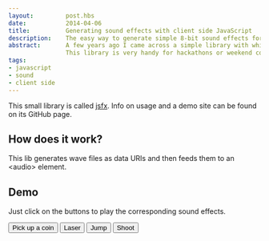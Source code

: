 ```yaml
---
layout:         post.hbs
date:           2014-04-06
title:          Generating sound effects with client side JavaScript
description:    The easy way to generate simple 8-bit sound effects for games and apps in JavaScript
abstract:       A few years ago I came across a simple library with which we can easily generate 8-bit sound effects for JavaScript games and apps.
                This library is very handy for hackathons or weekend coding sessions.
tags:
- javascript
- sound
- client side
---
```


This small library is called [jsfx](https://github.com/egonelbre/jsfx). Info on usage and a demo site can be found on its GitHub page.

## How does it work?
This lib generates wave files as data URIs and then feeds them to an &lt;audio&gt; element.

## Demo
Just click on the buttons to play the corresponding sound effects.

<button id="btnPickup">Pick up a coin</button>
<button id="btnLaser">Laser</button>
<button id="btnJump">Jump</button>
<button id="btnShoot">Shoot</button>

<script src="/static/article-assets/jsfx/audio.js"></script>
<script src="/static/article-assets/jsfx/jsfx.js"></script>
<script src="/static/article-assets/jsfx/jsfxlib.js"></script>
<script>
    (function load() {
        if (!window.jsfxlib) {
            return setTimeout(load, 100);
        }

        try {
            function setup(id, params) {
                var wave = jsfxlib.createWave(params);
                document.getElementById(id).addEventListener('click', function() {
                    wave.play();
                });
            }

            setup('btnPickup', ["square",0.0000,0.4000,0.0000,0.0140,0.3900,0.3420,20.0000,1371.0000,2400.0000,0.0000,0.0000,0.0000,0.0100,0.0003,0.0000,0.3380,0.1920,0.0000,0.0000,0.0000,0.0000,0.0000,1.0000,0.0000,0.0000,0.0000,0.0000]);
            setup('btnJump', ["square",0.0000,0.4000,0.0000,0.3680,0.0000,0.1460,20.0000,454.0000,2400.0000,0.3840,0.0000,0.0000,0.0100,0.0003,0.0000,0.0000,0.0000,0.2210,0.0000,0.0000,0.0000,0.0000,1.0000,0.0000,0.0000,0.0000,0.0000]);
            setup('btnShoot', ["saw",0.0000,0.4000,0.0000,0.2040,0.0000,0.3180,20.0000,951.0000,2400.0000,-0.5880,0.0000,0.0000,0.0100,0.0003,0.0000,0.0000,0.0000,0.3440,0.1860,0.0000,0.1540,0.0100,1.0000,0.0000,0.0000,0.0390,0.0000]);
            setup('btnLaser', ["square",0.0000,0.4000,0.0000,0.2100,0.0000,0.1840,20.0000,1180.0000,2400.0000,-0.5180,0.0000,0.0000,0.0100,0.0003,0.0000,0.0000,0.0000,0.4990,-0.2120,0.0000,0.0000,0.0000,1.0000,0.0000,0.0000,0.1340,0.0000]);
        }
        catch(ex) {
            setTimeout(load, 100);
        }
    }());
</script>